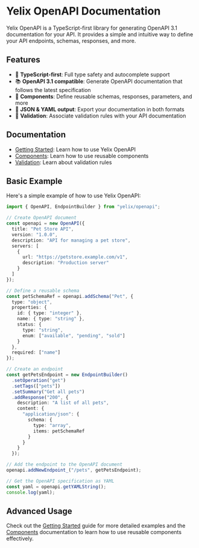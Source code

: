 # Yelix OpenAPI Documentation

Yelix OpenAPI is a TypeScript-first library for generating OpenAPI 3.1 documentation for your API. It provides a simple and intuitive way to define your API endpoints, schemas, responses, and more.

## Features

- 🚀 **TypeScript-first**: Full type safety and autocomplete support
- 📚 **OpenAPI 3.1 compatible**: Generate OpenAPI documentation that follows the latest specification
- 🧩 **Components**: Define reusable schemas, responses, parameters, and more
- 📄 **JSON & YAML output**: Export your documentation in both formats
- 🔄 **Validation**: Associate validation rules with your API documentation

## Documentation

- [Getting Started](./getting-started.md): Learn how to use Yelix OpenAPI
- [Components](./components.md): Learn how to use reusable components
- [Validation](./validation.md): Learn about validation rules

## Basic Example

Here's a simple example of how to use Yelix OpenAPI:

```typescript
import { OpenAPI, EndpointBuilder } from "yelix/openapi";

// Create OpenAPI document
const openapi = new OpenAPI({
  title: "Pet Store API",
  version: "1.0.0",
  description: "API for managing a pet store",
  servers: [
    {
      url: "https://petstore.example.com/v1",
      description: "Production server"
    }
  ]
});

// Define a reusable schema
const petSchemaRef = openapi.addSchema("Pet", {
  type: "object",
  properties: {
    id: { type: "integer" },
    name: { type: "string" },
    status: { 
      type: "string",
      enum: ["available", "pending", "sold"]
    }
  },
  required: ["name"]
});

// Create an endpoint
const getPetsEndpoint = new EndpointBuilder()
  .setOperation("get")
  .setTags(["pets"])
  .setSummary("Get all pets")
  .addResponse("200", {
    description: "A list of all pets",
    content: {
      "application/json": {
        schema: {
          type: "array",
          items: petSchemaRef
        }
      }
    }
  });

// Add the endpoint to the OpenAPI document
openapi.addNewEndpoint_("/pets", getPetsEndpoint);

// Get the OpenAPI specification as YAML
const yaml = openapi.getYAMLString();
console.log(yaml);
```

## Advanced Usage

Check out the [Getting Started](./getting-started.md) guide for more detailed examples and the [Components](./components.md) documentation to learn how to use reusable components effectively.

